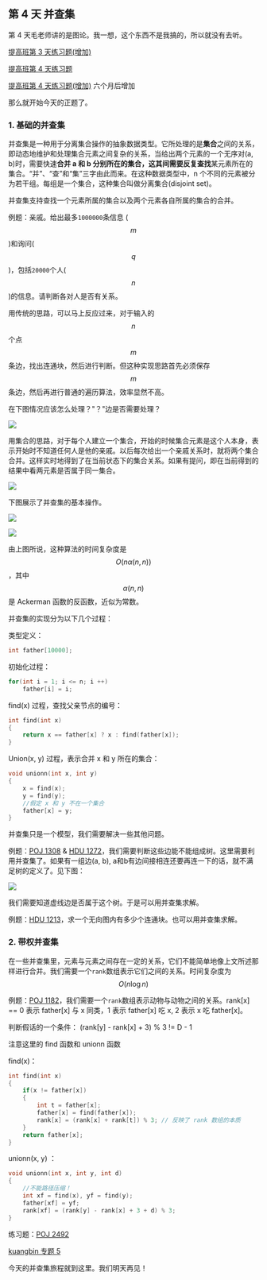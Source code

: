 ## 第 4 天 并查集

第 4 天毛老师讲的是图论。我一想，这个东西不是我搞的，所以就没有去听。

[提高班第 3 天练习题\(增加\)](https://vjudge.net/contest/176236)

[提高班第 4 天练习题](https://vjudge.net/contest/176665)

[提高班第 4 天练习题\(增加\)](https://vjudge.net/contest/209149) 六个月后增加

那么就开始今天的正题了。

### 1. 基础的并查集

并查集是一种用于分离集合操作的抽象数据类型。它所处理的是**集合**之间的关系，即动态地维护和处理集合元素之间复杂的关系，当给出两个元素的一个无序对\(a, b\)时，需要快速**合并 **a 和 b 分别所在的集合，这其间需要反复**查找**某元素所在的集合。“并”、“查”和“集”三字由此而来。在这种数据类型中，n 个不同的元素被分为若干组。每组是一个集合，这种集合叫做分离集合\(disjoint set\)。

并查集支持查找一个元素所属的集合以及两个元素各自所属的集合的合并。

例题：亲戚。给出最多`1000000`条信息 \($$m$$\)和询问\($$q$$\)，包括`20000`个人\($$n$$\)的信息。请判断各对人是否有关系。

用传统的思路，可以马上反应过来，对于输入的$$n$$个点$$m$$条边，找出连通块，然后进行判断。但这种实现思路首先必须保存$$m$$条边，然后再进行普通的遍历算法，效率显然不高。

在下图情况应该怎么处理？"？"边是否需要处理？

![](/Pic_Day4_1.png)

用集合的思路，对于每个人建立一个集合，开始的时候集合元素是这个人本身，表示开始时不知道任何人是他的亲戚。以后每次给出一个亲戚关系时，就将两个集合合并。这样实时地得到了在当前状态下的集合关系。如果有提问，即在当前得到的结果中看两元素是否属于同一集合。

![](/PIC_Day4_2.png)

下图展示了并查集的基本操作。

![](/PIC_Day4_3.png)

![](/PIC_Day4_4.png)

由上图所说，这种算法的时间复杂度是$$O(n \alpha (n, n))$$，其中$$\alpha (n, n)$$是 Ackerman 函数的反函数，近似为常数。

并查集的实现分为以下几个过程：

类型定义：

```cpp
int father[10000];
```

初始化过程：

```cpp
for(int i = 1; i <= n; i ++)
    father[i] = i;
```

find\(x\) 过程，查找父亲节点的编号：

```cpp
int find(int x)
{
    return x == father[x] ? x : find(father[x]);
}
```

Union\(x, y\) 过程，表示合并 x 和 y 所在的集合：

```cpp
void unionn(int x, int y)
{
    x = find(x);
    y = find(y);
    //假定 x 和 y 不在一个集合
    father[x] = y;
}
```

并查集只是一个模型，我们需要解决一些其他问题。

例题：[POJ 1308](http://poj.org/problem?id=1308) & [HDU 1272](http://acm.hdu.edu.cn/showproblem.php?pid=1272)，我们需要判断这些边能不能组成树。这里需要利用并查集了。如果有一组边\(a, b\), a和b有边间接相连还要再连一下的话，就不满足树的定义了。见下图：

![](/PIC_Day4_5.png)

我们需要知道虚线边是否属于这个树。于是可以用并查集求解。

例题：[HDU 1213](http://acm.hdu.edu.cn/showproblem.php?pid=1213)，求一个无向图内有多少个连通块。也可以用并查集求解。

### 2. 带权并查集

在一些并查集里，元素与元素之间存在一定的关系，它们不能简单地像上文所述那样进行合并。我们需要一个`rank`数组表示它们之间的关系。时间复杂度为 $$O(n \log {n})$$

例题：[POJ 1182](http://poj.org/problem?id=1182)，我们需要一个`rank`数组表示动物与动物之间的关系。rank\[x\] == 0 表示 father\[x\] 与 x 同类，1 表示 father\[x\] 吃 x, 2 表示 x 吃 father\[x\]。

判断假话的一个条件： \(rank\[y\] - rank\[x\] + 3\) % 3 != D - 1

注意这里的 find 函数和 unionn 函数

find\(x\)：

```cpp
int find(int x)
{
    if(x != father[x])
    {
        int t = father[x];
        father[x] = find(father[x]);
        rank[x] = (rank[x] + rank[t]) % 3; // 反映了 rank 数组的本质
    }
    return father[x];
}
```

unionn\(x, y\) ：

```cpp
void unionn(int x, int y, int d)
{
    //不能路径压缩！
    int xf = find(x), yf = find(y);
    father[xf] = yf;
    rank[xf] = (rank[y] - rank[x] + 3 + d) % 3;
}
```

练习题：[POJ 2492 ](http://poj.org/problem?id=2492)

[kuangbin 专题 5](https://vjudge.net/contest/166939)

今天的并查集旅程就到这里。我们明天再见！

